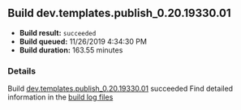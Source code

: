 ## Build dev.templates.publish_0.20.19330.01
- **Build result:** `succeeded`
- **Build queued:** 11/26/2019 4:34:30 PM
- **Build duration:** 163.55 minutes
### Details
Build [dev.templates.publish_0.20.19330.01](https://winappstudio.visualstudio.com/web/build.aspx?pcguid=a4ef43be-68ce-4195-a619-079b4d9834c2&builduri=vstfs%3a%2f%2f%2fBuild%2fBuild%2f32035) succeeded
Find detailed information in the [build log files]()
